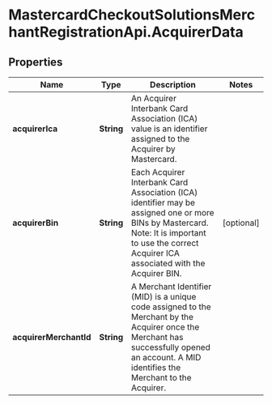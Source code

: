 # MastercardCheckoutSolutionsMerchantRegistrationApi.AcquirerData

## Properties

Name | Type | Description | Notes
------------ | ------------- | ------------- | -------------
**acquirerIca** | **String** | An Acquirer Interbank Card Association (ICA) value is an identifier assigned to the Acquirer by Mastercard. | 
**acquirerBin** | **String** | Each Acquirer Interbank Card Association (ICA) identifier may be assigned one or more BINs by Mastercard.  Note: It is important to use the correct Acquirer ICA associated with the Acquirer BIN.  | [optional] 
**acquirerMerchantId** | **String** | A Merchant Identifier (MID) is a unique code assigned to the Merchant by the Acquirer once the Merchant has successfully opened an account. A MID identifies the Merchant to the Acquirer. | 


